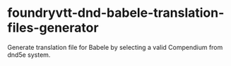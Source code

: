 # foundryvtt-dnd-babele-translation-files-generator
Generate translation file for Babele by selecting a valid Compendium from dnd5e system.

